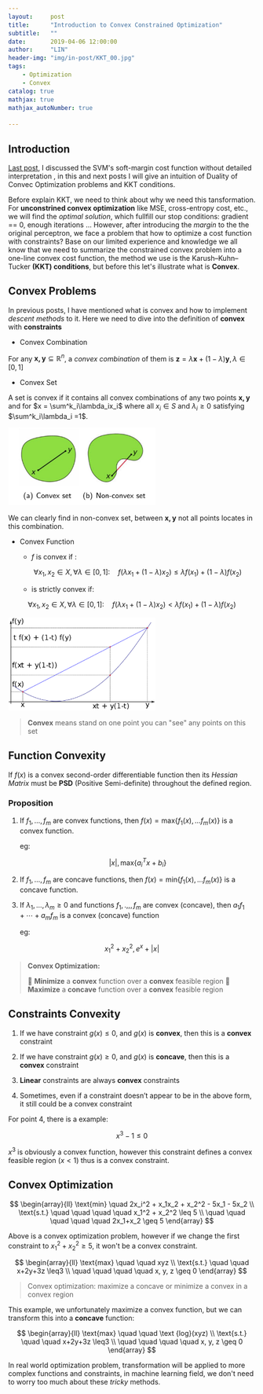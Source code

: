 ```yaml
---
layout:     post
title:      "Introduction to Convex Constrained Optimization"
subtitle:   ""
date:       2019-04-06 12:00:00
author:     "LIN"
header-img: "img/in-post/KKT_00.jpg"
tags:
    - Optimization    
    - Convex
catalog: true
mathjax: true
mathjax_autoNumber: true

---
```


## Introduction

[Last post](<https://linchrisdeng.github.io/2019/04/03/Why-SVM-(Support-Vector-Machine)/>), I discussed the SVM's soft-margin cost function without detailed interpretation , in this and next posts I will give an intuition of Duality of Convec Optimization problems and KKT conditions.



Before explain KKT, we need to think about why we need this tansformation. For **unconstrined convex optimization** like MSE, cross-entropy cost, etc., we will find the *optimal solution*, which fullfill our stop conditions: gradient == 0, enough iterations ... However, after introducing the *margin* to the  the original perceptron, we face a problem that how to optimize a cost function with constraints? Base on our limited experience and knowledge we all know that we need to summarize the constrained convex problem into a one-line convex cost function, the method we use is the Karush–Kuhn–Tucker **(KKT) conditions**, but before this let's illustrate what is **Convex**.



## Convex Problems

In previous posts, I have mentioned what is convex and how to implement *descent methods* to it.  Here we need to dive into the definition of **convex** with **constraints**

- Convex Combination

For any $\mathbf{x, y} \subseteq \mathbb{R}^{n}$, a *convex combination* of them is $\mathbf{z}=\lambda \mathbf{x}+(1-\lambda) \mathbf{y}, \lambda \in[0,1]$ 

- Convex Set

A set is convex if it contains all convex combinations of any two points $\mathbf{x,y }$ and for $x = \sum^k_i\lambda_ix_i$ where all $x_i \in S$ and $\lambda_i \geq0$ satisfying $\sum^k_i\lambda_i =1$. 



<img src="/img/in-post/KKT_01.jpg" width="300">

We can clearly find in non-convex set, between $\mathbf{x, y}$ not all points locates in this combination.



- Convex Function

  - $f$ is convex if :


  $$
  \forall x_{1}, x_{2} \in X, \forall \lambda \in[0,1] : \quad f\left(\lambda x_{1}+(1-\lambda) x_{2}\right) \leq \lambda f\left(x_{1}\right)+(1-\lambda) f\left(x_{2}\right)
  $$




  -  is strictly convex if:


$$
\forall x_{1}, x_{2} \in X, \forall \lambda \in[0,1] : \quad f\left(\lambda x_{1}+(1-\lambda) x_{2}\right) < \lambda f\left(x_{1}\right)+(1-\lambda) f\left(x_{2}\right)
$$



<img src="/img/in-post/KKT_02.jpg" width="300">



> **Convex** means stand on one point you can "see" any points on this set

## Function Convexity

If $f(x)$ is a convex second-order differentiable function then its *Hessian Matrix* must be **PSD** (Positive Semi-definite) throughout the defined region.

### Proposition

1. If $f_1, ..., f_m$ are convex functions, then $f(x) = \text{max}\{f_1(x), ...f_m(x)\}$ is a convex function. 

   eg: 

    $$|x|, \text{max}\{a_i^Tx+b_i\}$$ 



1. If $f_1, ..., f_m$ are concave functions, then $f(x) = \text{min}\{f_1(x), ...f_m(x)\}$ is a concave function.

2. If $\lambda_1,...,\lambda_m\geq0$ and functions $f_1,.,,,f_m$ are convex (concave), then $a_1f_1+  \cdots + a_mf_m$ is a convex (concave) function

   eg: 

$$x_1^2 + x_2^2, e^x + |x|$$



> **Convex Optimization:**
>
> 􏰀 **Minimize** a **convex** function over a **convex** feasible region
> 􏰀 **Maximize** a **concave** function over a **convex** feasible region



## Constraints Convexity

1. If we have constraint $g(x) ≤ 0$, and $g(x)$ is **convex**, then this is a **convex** constraint 

2. If we have constraint $g(x) ≥ 0$, and $g(x)$ is **concave**, then this is a **convex** constraint

3. **Linear** constraints are always **convex** constraints 

4. Sometimes, even if a constraint doesn’t appear to be in the above form, it still could be a convex constraint


For point 4, there is a example:

$$x^3 -  1 \leq 0$$

$x^3$  is obviously a convex function, however this constraint defines a convex feasible region ($x<1$) thus is a convex constraint.



## Convex Optimization

$$
\begin{array}{ll}
\text{min} \quad 2x_i^2 + x_1x_2 + x_2^2 - 5x_1 - 5x_2
\\
\text{s.t.} \quad \quad \quad \quad x_1^2 + x_2^2 \leq 5
\\
\quad \quad \quad \quad \quad 2x_1+x_2 \geq 5
\end{array}
$$



Above is a convex optimization problem, however if we change the first constraint to $x_1^2 +x_2^2 \geq 5$, it won't be a convex constraint. 


$$
\begin{array}{ll}
\text{max} \quad \quad  xyz
\\
\text{s.t.} \quad \quad  x+2y+3z \leq3
\\
\quad \quad \quad \quad   x, y, z \geq 0
\end{array}
$$


> Convex optimization: maximize a concave or minimize a convex in a convex region

This example, we unfortunately maximize a convex function, but we can transform this into a **concave** function:


$$
\begin{array}{ll}
\text{max} \quad \quad  \text {log}(xyz)
\\
\text{s.t.} \quad \quad  x+2y+3z \leq3
\\
\quad \quad \quad \quad   x, y, z \geq 0
\end{array}
$$


In real world optimization problem, transformation will be applied to more complex functions and constraints, in machine learning field, we don't need to worry too much about these *tricky* methods.

